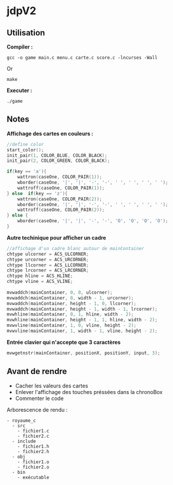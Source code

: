 # jdpV2

## Utilisation

**Compiler :**
```shell
gcc -o game main.c menu.c carte.c score.c -lncurses -Wall
```
Or
```shell
make
```

**Executer :**
```shell
./game
```

## Notes

**Affichage des cartes en couleurs :**

```C
//define color
start_color();
init_pair(1, COLOR_BLUE, COLOR_BLACK);
init_pair(2, COLOR_GREEN, COLOR_BLACK);
```

```C
if(key == 'a'){
    wattron(caseOne, COLOR_PAIR(1));
    wborder(caseOne, '|', '|', '-', '-', ' ', ' ', ' ', ' ');
    wattroff(caseOne, COLOR_PAIR(1));
} else  if(key == 'z'){
    wattron(caseOne, COLOR_PAIR(2));
    wborder(caseOne, '|', '|', '-', '-', ' ', ' ', ' ', ' ');
    wattroff(caseOne, COLOR_PAIR(2));
} else {
    wborder(caseOne, '|', '|', '-', '-', 'O', 'O', 'O', 'O');
}
```

**Autre techinique pour afficher un cadre**

```C
//affichage d'un cadre blanc autour de mainContainer
chtype ulcorner = ACS_ULCORNER;
chtype urcorner = ACS_URCORNER;
chtype llcorner = ACS_LLCORNER;
chtype lrcorner = ACS_LRCORNER;
chtype hline = ACS_HLINE;
chtype vline = ACS_VLINE;
 
mvwaddch(mainContainer, 0, 0, ulcorner);
mvwaddch(mainContainer, 0, width - 1, urcorner);
mvwaddch(mainContainer, height - 1, 0, llcorner);
mvwaddch(mainContainer, height - 1, width - 1, lrcorner);
mvwhline(mainContainer, 0, 1, hline, width - 2);
mvwhline(mainContainer, height - 1, 1, hline, width - 2);
mvwvline(mainContainer, 1, 0, vline, height - 2);
mvwvline(mainContainer, 1, width - 1, vline, height - 2);
```

**Entrée clavier qui n'accepte que 3 caractères**

```C
mvwgetnstr(mainContainer, positionX, positionY, input, 3);
```

## Avant de rendre 

- Cacher les valeurs des cartes
- Enlever l'affichage des touches préssées dans la chronoBox
- Commenter le code

Arborescence de rendu :
```shell
- royaume_c
  - src
    - fichier1.c
    - fichier2.c
  - include
    - fichier1.h
    - fichier2.h
  - obj
    - fichier1.o
    - fichier2.o
  - bin
    - exécutable

```